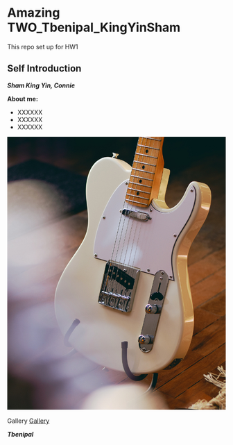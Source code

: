 # Amazing TWO_Tbenipal_KingYinSham
This repo set up for HW1 
## Self Introduction

***Sham King Yin, Connie***

**About me:**
- XXXXXX
- XXXXXX
- XXXXXX

![!MyPhotos](images/tele.jpg)

Gallery
[Gallery](http://youtube.com)



***Tbenipal***
